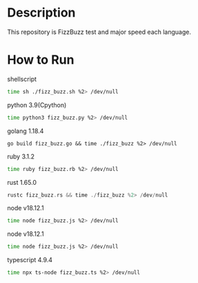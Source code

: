 # Description
This repository is FizzBuzz test and major speed each language.

# How to Run
shellscript

```bash
time sh ./fizz_buzz.sh %2> /dev/null
```

python 3.9(Cpython)

```bash
time python3 fizz_buzz.py %2> /dev/null
```

golang 1.18.4

```golang
go build fizz_buzz.go && time ./fizz_buzz %2> /dev/null
```

ruby 3.1.2

```bash
time ruby fizz_buzz.rb %2> /dev/null
```

rust 1.65.0

```rust
rustc fizz_buzz.rs && time ./fizz_buzz %2> /dev/null
```

node v18.12.1

```bash
time node fizz_buzz.js %2> /dev/null
```

node v18.12.1

```bash
time node fizz_buzz.js %2> /dev/null
```

typescript 4.9.4
```bash
time npx ts-node fizz_buzz.ts %2> /dev/null
```
